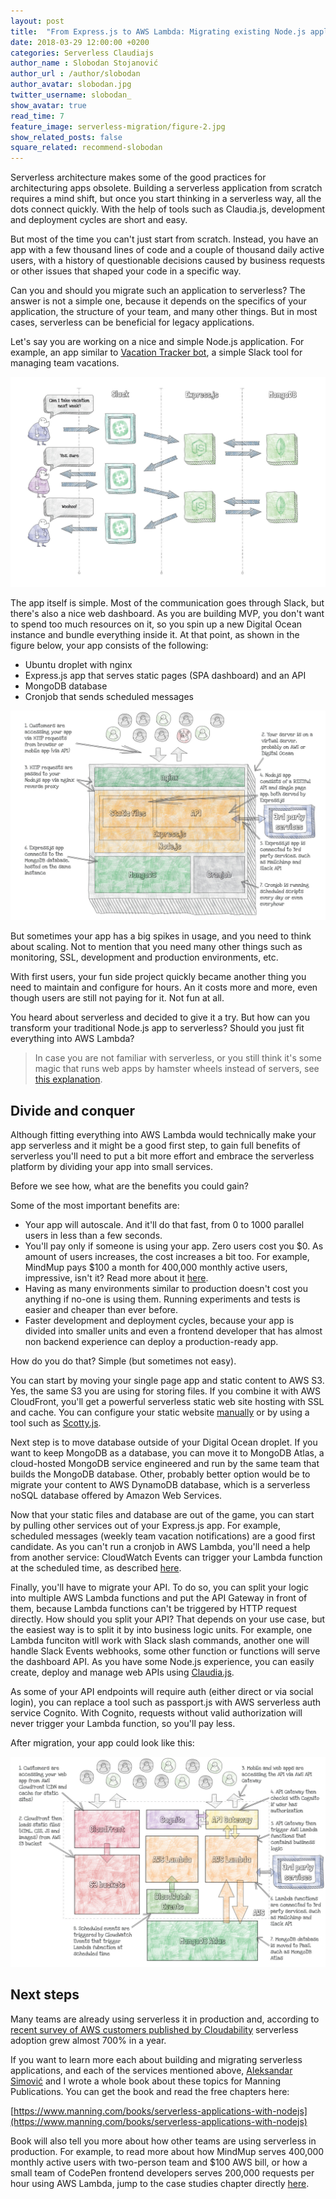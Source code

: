 ```yaml
---
layout: post
title:  "From Express.js to AWS Lambda: Migrating existing Node.js applications to serverless"
date: 2018-03-29 12:00:00 +0200
categories: Serverless Claudiajs
author_name : Slobodan Stojanović
author_url : /author/slobodan
author_avatar: slobodan.jpg
twitter_username: slobodan_
show_avatar: true
read_time: 7
feature_image: serverless-migration/figure-2.jpg
show_related_posts: false
square_related: recommend-slobodan
---
```


Serverless architecture makes some of the good practices for architecturing apps obsolete. Building a serverless application from scratch requires a mind shift, but once you start thinking in a serverless way, all the dots connect quickly. With the help of tools such as Claudia.js, development and deployment cycles are short and easy.

But most of the time you can't just start from scratch. Instead, you have an app with a few thousand lines of code and a couple of thousand daily active users, with a history of questionable decisions caused by business requests or other issues that shaped your code in a specific way.

Can you and should you migrate such an application to serverless? The answer is not a simple one, because it depends on the specifics of your application, the structure of your team, and many other things. But in most cases, serverless can be beneficial for legacy applications.

Let's say you are working on a nice and simple Node.js application. For example, an app similar to [Vacation Tracker bot](http://vacationtrackerbot.com), a simple Slack tool for managing team vacations.

![Vacation tracker flow](/img/serverless-migration/figure-0.jpg)

The app itself is simple. Most of the communication goes through Slack, but there's also a nice web dashboard. As you are building MVP, you don't want to spend too much resources on it, so you spin up a new Digital Ocean instance and bundle everything inside it. At that point, as shown in the figure below, your app consists of the following:

- Ubuntu droplet with nginx
- Express.js app that serves static pages (SPA dashboard) and an API
- MongoDB database
- Cronjob that sends scheduled messages

![Simple Express.js and MongoDB app](/img/serverless-migration/figure-1.jpg)

But sometimes your app has a big spikes in usage, and you need to think about scaling. Not to mention that you need many other things such as monitoring, SSL, development and production environments, etc.

With first users, your fun side project quickly became another thing you need to maintain and configure for hours. An it costs more and more, even though users are still not paying for it. Not fun at all.

You heard about serverless and decided to give it a try. But how can you transform your traditional Node.js app to serverless? Should you just fit everything into AWS Lambda?

> In case you are not familiar with serverless, or you still think it's some magic that runs web apps by hamster wheels instead of servers, see [this explanation](https://livebook.manning.com/#!/book/serverless-applications-with-nodejs/chapter-1).

## Divide and conquer

Although fitting everything into AWS Lambda would technically make your app serverless and it might be a good first step, to gain full benefits of serverless you'll need to put a bit more effort and embrace the serverless platform by dividing your app into small services.

Before we see how, what are the benefits you could gain?

Some of the most important benefits are:

- Your app will autoscale. And it'll do that fast, from 0 to 1000 parallel users in less than a few seconds.
- You'll pay only if someone is using your app. Zero users cost you $0. As amount of users increases,  the cost increases a bit too. For example, MindMup pays $100 a month for 400,000 monthly active users, impressive, isn't it? Read more about it [here](https://livebook.manning.com/#!/book/serverless-applications-with-nodejs/chapter-15). 
- Having as many environments similar to production doesn't cost you anything if no-one is using them. Running experiments and tests is easier and cheaper than ever before.
- Faster development and deployment cycles, because your app is divided into smaller units and even a frontend developer that has almost non backend experience can deploy a production-ready app.

How do you do that? Simple (but sometimes not easy).

You can start by moving your single page app and static content to AWS S3. Yes, the same S3 you are using for storing files. If you combine it with AWS CloudFront, you'll get a powerful serverless static web site hosting with SSL and cache. You can configure your static website [manually](https://www.josephecombs.com/2018/03/05/how-to-make-an-AWS-S3-static-website-with-ssl) or by using a tool such as [Scotty.js](https://github.com/stojanovic/scottyjs).

Next step is to move database outside of your Digital Ocean droplet. If you want to keep MongoDB as a database, you can move it to MongoDB Atlas, a cloud-hosted MongoDB service engineered and run by the same team that builds the MongoDB database. Other, probably better option would be to migrate your content to AWS DynamoDB database, which is a serverless noSQL database offered by Amazon Web Services.

Now that your static files and database are out of the game, you can start by pulling other services out of your Express.js app. For example, scheduled messages (weekly team vacation notifications) are a good first candidate. As you can't run a cronjob in AWS Lambda, you'll need a help from another service: CloudWatch Events can trigger your Lambda function at the scheduled time, as described [here](https://medium.freecodecamp.org/scheduling-slack-messages-using-aws-lambda-e56a8eb22818).

Finally, you'll have to migrate your API. To do so, you can split your logic into multiple AWS Lambda functions and put the API Gateway in front of them, because Lambda functions can't be triggered by HTTP request directly. How should you split your API? That depends on your use case, but the easiest way is to split it by into business logic units. For example, one Lambda funciton witll work with Slack slash commands, another one will handle Slack Events webhooks, some other function or functions will serve the dashboard API. As you have some Node.js experience, you can easily create, deploy and manage web APIs using [Claudia.js](https://claudiajs.com).

As some of your API endpoints will require auth (either direct or via social login), you can replace a tool such as passport.js with AWS serverless auth service Cognito. With Cognito, requests without valid authorization will never trigger your Lambda function, so you'll pay less.

After migration, your app could look like this:

![Serverless app](/img/serverless-migration/figure-2.jpg)

## Next steps

Many teams are already using serverless it in production and, according to  [recent survey of AWS customers published by Cloudability](http://www.zdnet.com/article/serverless-computing-containers-see-triple-digit-quarterly-growth-among-cloud-users/) serverless adoption grew almost 700% in a year.

If you want to learn more each about building and migrating serverless applications, and each of the services mentioned above, [Aleksandar Simović](https://twitter.com/simalexan) and I wrote a whole book about these topics for Manning Publications. You can get the book and read the free chapters here:

[https://www.manning.com/books/serverless-applications-with-nodejs](https://www.manning.com/books/serverless-applications-with-nodejs)

Book will also tell you more about how other teams are using serverless in production. For example, to read more about how MindMup serves 400,000 monthly active users with two-person team and $100 AWS bill, or how a small team of CodePen frontend developers serves 200,000 requests per hour using AWS Lambda, jump to the case studies chapter directly [here](https://livebook.manning.com/#!/book/serverless-applications-with-nodejs/chapter-15).